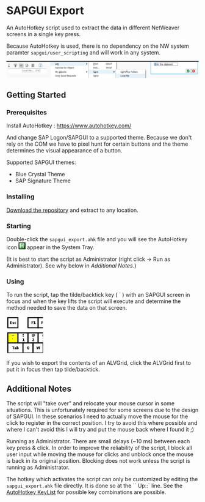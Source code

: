 # SAPGUI Export
An AutoHotkey script used to extract the data in different NetWeaver screens in a single key press.

Because AutoHotkey is used, there is no dependency on the NW system paramter `sapgui/user_scripting` and will work in any system.

![save_methods](readme_img/save_methods.png)

## Getting Started

### Prerequisites

Install AutoHotkey : https://www.autohotkey.com/

And change SAP Logon/SAPGUI to a supported theme. Because we don't rely on the COM we have to pixel hunt for certain buttons and the theme determines the visual appearance of a button.

Supported SAPGUI themes:

* Blue Crystal Theme
* SAP Signature Theme

### Installing

[Download the repository](https://bitbucket.org/jenjen1002/sapgui_export/downloads/) and extract to any location.

### Starting

Double-click the `sapgui_export.ahk` file and you will see the AutoHotkey icon ![ahkicon](readme_img/ahk_icon.png) appear in the System Tray.

(It is best to start the script as Administrator (right click -> Run as Administrator). See why below in *Additional Notes*.)

### Using

To run the script, tap the tilde/backtick key ( \` ) with an SAPGUI screen in focus and when the key lifts the script will execute and determine the method needed to save the data on that screen.

![tilde](readme_img/hotkey.png)

If you wish to export the contents of an ALVGrid, click the ALVGrid first to put it in focus then tap tilde/backtick.

## Additional Notes

The script will "take over" and relocate your mouse cursor in some situations. This is unfortunately required for some screens due to the design of SAPGUI. In these scenarios I need to actually move the mouse for the click to register in the correct position. I try to avoid this where possible and where I can't avoid this I will try and put the mouse back where I found it ;)

Running as Administrator. There are small delays (~10 ms) between each key press & click. In order to improve the reliability of the script, I block all user input while moving the mouse for clicks and unblock once the mouse is back in its original position. Blocking does not work unless the script is running as Administrator.

The hotkey which activates the script can only be customized by editing the `sapgui_export.ahk` file directly. It is done so at the `` Up::` line. See the [AutoHotkey KeyList](https://autohotkey.com/docs/KeyList.htm) for possible key combinations are possible.